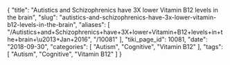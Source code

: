 {
    "title": "Autistics and Schizophrenics have 3X lower Vitamin B12 levels in the brain",
    "slug": "autistics-and-schizophrenics-have-3x-lower-vitamin-b12-levels-in-the-brain",
    "aliases": [
        "/Autistics+and+Schizophrenics+have+3X+lower+Vitamin+B12+levels+in+the+brain+\u2013+Jan+2016",
        "/10081"
    ],
    "tiki_page_id": 10081,
    "date": "2018-09-30",
    "categories": [
        "Autism",
        "Cognitive",
        "Vitamin B12"
    ],
    "tags": [
        "Autism",
        "Cognitive",
        "Vitamin B12"
    ]
}